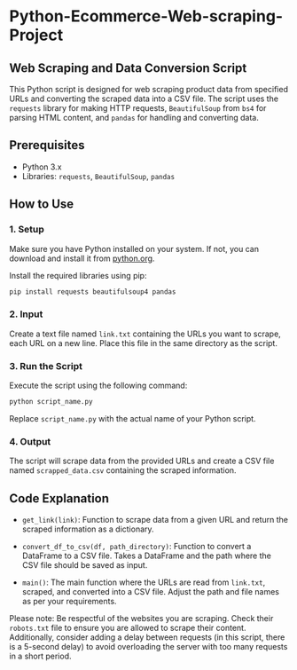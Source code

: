 # Python-Ecommerce-Web-scraping-Project

## Web Scraping and Data Conversion Script

This Python script is designed for web scraping product data from specified URLs and converting the scraped data into a CSV file. The script uses the `requests` library for making HTTP requests, `BeautifulSoup` from `bs4` for parsing HTML content, and `pandas` for handling and converting data.

## Prerequisites
- Python 3.x
- Libraries: `requests`, `BeautifulSoup`, `pandas`

## How to Use

### 1. Setup

Make sure you have Python installed on your system. If not, you can download and install it from [python.org](https://www.python.org/).

Install the required libraries using pip:

```bash
pip install requests beautifulsoup4 pandas
```

### 2. Input

Create a text file named `link.txt` containing the URLs you want to scrape, each URL on a new line. Place this file in the same directory as the script.

### 3. Run the Script

Execute the script using the following command:

```bash
python script_name.py
```

Replace `script_name.py` with the actual name of your Python script.

### 4. Output

The script will scrape data from the provided URLs and create a CSV file named `scrapped_data.csv` containing the scraped information.

## Code Explanation

- `get_link(link)`: Function to scrape data from a given URL and return the scraped information as a dictionary.

- `convert_df_to_csv(df, path_directory)`: Function to convert a DataFrame to a CSV file. Takes a DataFrame and the path where the CSV file should be saved as input.

- `main()`: The main function where the URLs are read from `link.txt`, scraped, and converted into a CSV file. Adjust the path and file names as per your requirements.

Please note: Be respectful of the websites you are scraping. Check their `robots.txt` file to ensure you are allowed to scrape their content. Additionally, consider adding a delay between requests (in this script, there is a 5-second delay) to avoid overloading the server with too many requests in a short period.
